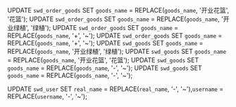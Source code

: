 UPDATE `swd_order_goods` SET `goods_name` = REPLACE(`goods_name`, '开业花篮', '花篮');
UPDATE `swd_order_goods` SET `goods_name` = REPLACE(`goods_name`, '开业绿植', '绿植');
UPDATE `swd_order_goods` SET `goods_name` = REPLACE(`goods_name`, '+', '~');
UPDATE `swd_order_goods` SET `goods_name` = REPLACE(`goods_name`, '+', '~');
UPDATE `swd_goods` SET `goods_name` = REPLACE(`goods_name`, '开业绿植', '绿植');
UPDATE `swd_goods` SET `goods_name` = REPLACE(`goods_name`, '开业花篮', '花篮');
UPDATE `swd_goods` SET `goods_name` = REPLACE(`goods_name`, '-', '~');
UPDATE `swd_goods` SET `goods_name` = REPLACE(`goods_name`, '-', '~');


UPDATE `swd_user` SET `real_name` = REPLACE(`real_name`, '-', '~'),`username` = REPLACE(`username`, '-', '~');
